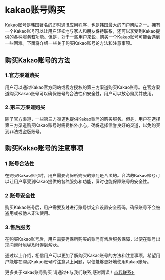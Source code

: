 # kakao账号购买

Kakao账号是韩国著名的即时通讯应用程序，也是韩国最大的门户网站之一。拥有一个Kakao账号可以让用户轻松地与家人和朋友保持联系，还可以享受到Kakao提供的各种服务和功能。但是，对于一些用户来说，购买一个Kakao账号可能会遇到一些困难。下面将介绍一些关于购买Kakao账号的方法和注意事项。

## 购买Kakao账号的方法

### 1.官方渠道购买

用户可以通过Kakao官方网站或官方授权的第三方渠道购买Kakao账号。在官方渠道购买Kakao账号可以确保账号的合法性和安全性，用户可以放心购买并使用。

### 2.第三方渠道购买

除了官方渠道，一些第三方渠道也提供Kakao账号的购买服务。但是，用户在选择第三方渠道购买Kakao账号时需要格外小心，确保选择信誉良好的渠道，以免购买到非法或盗版账号。

## 购买Kakao账号的注意事项

### 1.账号合法性

在购买Kakao账号时，用户需要确保所购买的账号是合法的。合法的Kakao账号可以让用户享受到Kakao提供的各种服务和功能，同时也能保障账号的安全性。

### 2.账号安全性

购买Kakao账号后，用户需要及时进行账号绑定和设置安全密码，确保账号不会被盗用或被他人非法使用。

### 3.售后服务

在购买Kakao账号后，用户需要确保所购买的账号有售后服务保障，以便在账号出现问题时能够及时得到解决。

通过以上介绍，相信用户可以更加了解购买Kakao账号的方法和注意事项，希望用户能够在购买Kakao账号时注意以上问题，以便能够更好地使用Kakao账号。

更多关于kakao账号购买 请通过✈与我们联系,感谢阅读！[点我联系✈](https://pro.G208.com)